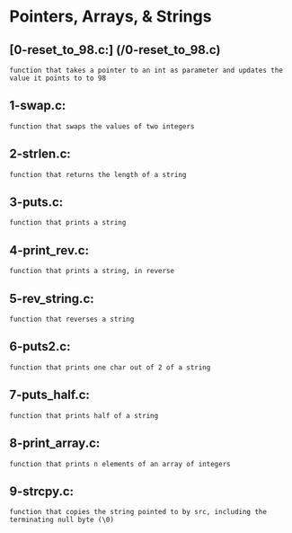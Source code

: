 # Pointers, Arrays, & Strings

## [0-reset_to_98.c:] (/0-reset_to_98.c) 
    function that takes a pointer to an int as parameter and updates the value it points to to 98
## 1-swap.c: 
    function that swaps the values of two integers
## 2-strlen.c: 
    function that returns the length of a string
## 3-puts.c: 
    function that prints a string
## 4-print_rev.c: 
    function that prints a string, in reverse
## 5-rev_string.c: 
    function that reverses a string
## 6-puts2.c: 
    function that prints one char out of 2 of a string
## 7-puts_half.c: 
    function that prints half of a string
## 8-print_array.c: 
    function that prints n elements of an array of integers
## 9-strcpy.c: 
    function that copies the string pointed to by src, including the terminating null byte (\0)
